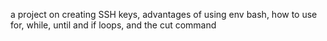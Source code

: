a project on creating SSH keys, advantages of using env bash, how to use for, while, until and if loops, and the cut command
